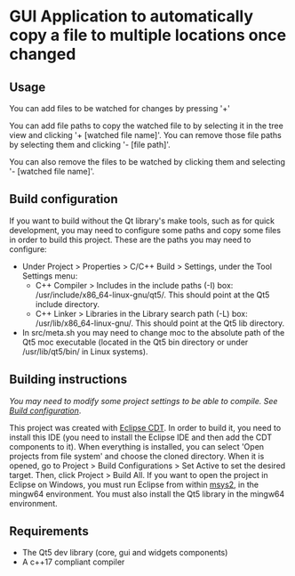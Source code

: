 # GUI Application to automatically copy a file to multiple locations once changed

## Usage
You can add files to be watched for changes by pressing '+'

You can add file paths to copy the watched file to by selecting it in the tree view and clicking '+ [watched file name]'. You can remove those file paths by selecting them and clicking '- [file path]'.

You can also remove the files to be watched by clicking them and selecting '- [watched file name]'.


## Build configuration
If you want to build without the Qt library's make tools, such as for quick development, you may need to configure some paths and copy some files in order to build this project. These are the paths you may need to configure:
- Under Project > Properties > C/C++ Build > Settings, under the Tool Settings menu:
	- C++ Compiler > Includes in the include paths (-I) box: /usr/include/x86_64-linux-gnu/qt5/. This should point at the Qt5 include directory. 
	- C++ Linker > Libraries in the Library search path (-L) box: /usr/lib/x86_64-linux-gnu/. This should point at the Qt5 lib directory.
- In src/meta.sh you may need to change moc to the absolute path of the Qt5 moc executable (located in the Qt5 bin directory or under /usr/lib/qt5/bin/ in Linux systems).

## Building instructions
*You may need to modify some project settings to be able to compile. See [Build configuration](#build-configuration)*.

This project was created with [Eclipse CDT](https://projects.eclipse.org/projects/tools.cdt). In order to build it, you need to install this IDE (you need to install the Eclipse IDE and then add the CDT components to it). When everything is installed, you can select 'Open projects from file system' and choose the cloned directory. When it is opened, go to Project > Build Configurations > Set Active to set the desired target. Then, click Project > Build All.
If you want to open the project in Eclipse on Windows, you must run Eclipse from within [msys2](https://www.msys2.org/), in the mingw64 environment. You must also install the Qt5 library in the mingw64 environment.

## Requirements
- The Qt5 dev library (core, gui and widgets components)
- A c++17 compliant compiler